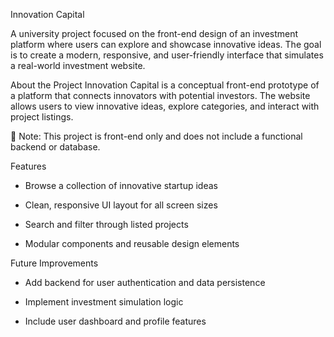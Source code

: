 Innovation Capital 

A university project focused on the front-end design of an investment platform where users can explore and showcase innovative ideas. The goal is to create a modern, responsive, and user-friendly interface that simulates a real-world investment website.

 About the Project
Innovation Capital is a conceptual front-end prototype of a platform that connects innovators with potential investors. The website allows users to view innovative ideas, explore categories, and interact with project listings.

🔧 Note: This project is front-end only and does not include a functional backend or database.

Features
  
- Browse a collection of innovative startup ideas

- Clean, responsive UI layout for all screen sizes

- Search and filter through listed projects
- Modular components and reusable design elements
 
 Future Improvements
  
- Add backend for user authentication and data persistence

- Implement investment simulation logic

- Include user dashboard and profile features

